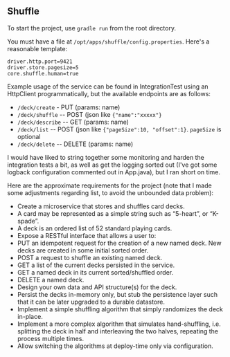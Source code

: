 ## Shuffle
To start the project, use `gradle run` from the root directory.

You must have a file at `/opt/apps/shuffle/config.properties`.  Here's a
reasonable template:

```
driver.http.port=9421
driver.store.pagesize=5
core.shuffle.human=true
```

Example usage of the service can be found in IntegrationTest using an
HttpClient programmatically, but the available endpoints are as follows:
 
* `/deck/create` - PUT (params: name)
* `/deck/shuffle` -- POST (json like `{"name":"xxxxx"}`
* `/deck/describe` -- GET (params: name)
* `/deck/list` -- POST (json like `{"pageSize":10, "offset":1}`. `pageSize` is optional        
* `/deck/delete`  -- DELETE (params: name)

I would have liked to string together some monitoring and harden the
integration tests a bit, as well as get the logging sorted out (I've got
some logback configuration commented out in App.java), but I ran short
on time.

Here are the approximate requirements for the project (note that I made
some adjustments regarding list, to avoid the unbounded data problem):
* Create a microservice that stores and shuffles card decks.
* A card may be represented as a simple string such as “5-heart”, or “K-spade”.
* A deck is an ordered list of 52 standard playing cards.
* Expose a RESTful interface that allows a user to:
* PUT an idempotent request for the creation of a new named deck.  New decks are created in some initial sorted order.
* POST a request to shuffle an existing named deck.
* GET a list of the current decks persisted in the service.
* GET a named deck in its current sorted/shuffled order.
* DELETE a named deck.
* Design your own data and API structure(s) for the deck.
* Persist the decks in-memory only, but stub the persistence layer such that it can be later upgraded to a durable datastore.
* Implement a simple shuffling algorithm that simply randomizes the deck in-place.
* Implement a more complex algorithm that simulates hand-shuffling, i.e. splitting the deck in half and interleaving the two halves, repeating the process multiple times.
* Allow switching the algorithms at deploy-time only via configuration.

